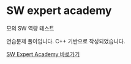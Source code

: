 # SW expert academy

모의 SW 역량 테스트 

연습문제 풀이입니다.
C++ 기반으로 작성되었습니다.




[SW Expert Academy 바로가기](https://swexpertacademy.com/main/main.do)
